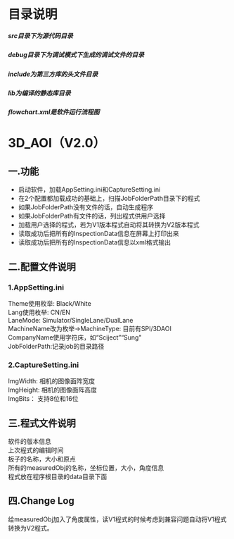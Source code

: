 # 目录说明
##### src目录下为源代码目录
##### debug目录下为调试模式下生成的调试文件的目录
##### include为第三方库的头文件目录
##### lib为编译的静态库目录
##### flowchart.xml是软件运行流程图

# 3D_AOI（V2.0）
## 一.功能
- 启动软件，加载AppSetting.ini和CaptureSetting.ini
- 在2个配置都加载成功的基础上，扫描JobFolderPath目录下的程式
- 如果JobFolderPath没有文件的话，自动生成程序
- 如果JobFolderPath有文件的话，列出程式供用户选择
- 加载用户选择的程式，若为V1版本程式自动将其转换为V2版本程式
- 读取成功后把所有的InspectionData信息在屏幕上打印出来
- 读取成功后把所有的InspectionData信息以xml格式输出

## 二.配置文件说明
### 1.AppSetting.ini

Theme使用枚举: Black/White\
Lang使用枚举: CN/EN\
LaneMode: Simulator/SingleLane/DualLane\
MachineName改为枚举->MachineType: 目前有SPI/3DAOI\
CompanyName使用字符床，如“Sciject”“Sung"\
JobFolderPath:记录job的目录路径
### 2.CaptureSetting.ini

ImgWidth: 相机的图像面阵宽度\
ImgHeight: 相机的图像面阵高度\
ImgBits： 支持8位和16位

## 三.程式文件说明


软件的版本信息\
上次程式的编辑时间\
板子的名称，大小和原点\
所有的measuredObj的名称，坐标位置，大小，角度信息\
程式放在程序根目录的data目录下面


##  四.Change Log
给measuredObj加入了角度属性，读V1程式的时候考虑到兼容问题自动将V1程式转换为V2程式。
